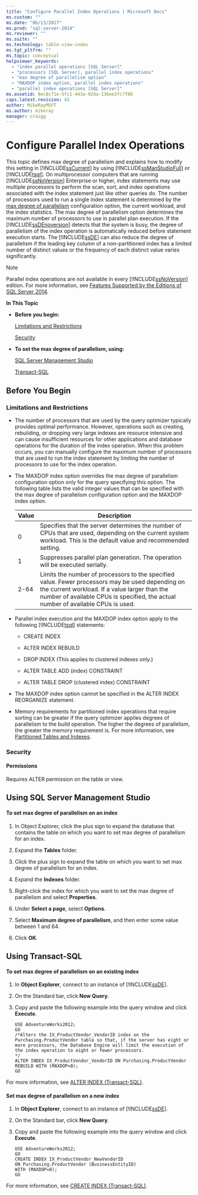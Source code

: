 ```yaml
---
title: "Configure Parallel Index Operations | Microsoft Docs"
ms.custom: ""
ms.date: "06/13/2017"
ms.prod: "sql-server-2014"
ms.reviewer: ""
ms.suite: ""
ms.technology: table-view-index
ms.tgt_pltfrm: ""
ms.topic: conceptual
helpviewer_keywords: 
  - "index parallel operations [SQL Server]"
  - "processors [SQL Server], parallel index operations"
  - "max degree of parallelism option"
  - "MAXDOP index option, parallel index operations"
  - "parallel index operations [SQL Server]"
ms.assetid: 8ec8c71e-5fc1-443a-92da-136ee3fc7f88
caps.latest.revision: 42
author: MikeRayMSFT
ms.author: mikeray
manager: craigg
---
```

# Configure Parallel Index Operations
  This topic defines max degree of parallelism and explains how to modify this setting in [!INCLUDE[ssCurrent](../../includes/sscurrent-md.md)] by using [!INCLUDE[ssManStudioFull](../../includes/ssmanstudiofull-md.md)] or [!INCLUDE[tsql](../../includes/tsql-md.md)]. On multiprocessor computers that are running [!INCLUDE[ssNoVersion](../../includes/ssnoversion-md.md)] Enterprise or higher, index statements may use multiple processors to perform the scan, sort, and index operations associated with the index statement just like other queries do. The number of processors used to run a single index statement is determined by the [max degree of parallelism](../../database-engine/configure-windows/configure-the-max-degree-of-parallelism-server-configuration-option.md) configuration option, the current workload, and the index statistics. The max degree of parallelism option determines the maximum number of processors to use in parallel plan execution. If the [!INCLUDE[ssDEnoversion](../../includes/ssdenoversion-md.md)] detects that the system is busy, the degree of parallelism of the index operation is automatically reduced before statement execution starts. The [!INCLUDE[ssDE](../../includes/ssde-md.md)] can also reduce the degree of parallelism if the leading key column of a non-partitioned index has a limited number of distinct values or the frequency of each distinct value varies significantly.  
  
> [!NOTE]  
>  Parallel index operations are not available in every [!INCLUDE[ssNoVersion](../../includes/ssnoversion-md.md)] edition. For more information, see [Features Supported by the Editions of SQL Server 2014](../../getting-started/features-supported-by-the-editions-of-sql-server-2014.md).  
  
 **In This Topic**  
  
-   **Before you begin:**  
  
     [Limitations and Restrictions](#Restrictions)  
  
     [Security](#Security)  
  
-   **To set the max degree of parallelism, using:**  
  
     [SQL Server Management Studio](#SSMSProcedure)  
  
     [Transact-SQL](#TsqlProcedure)  
  
##  <a name="BeforeYouBegin"></a> Before You Begin  
  
###  <a name="Restrictions"></a> Limitations and Restrictions  
  
-   The number of processors that are used by the query optimizer typically provides optimal performance. However, operations such as creating, rebuilding, or dropping very large indexes are resource intensive and can cause insufficient resources for other applications and database operations for the duration of the index operation. When this problem occurs, you can manually configure the maximum number of processors that are used to run the index statement by limiting the number of processors to use for the index operation.  
  
-   The MAXDOP index option overrides the max degree of parallelism configuration option only for the query specifying this option. The following table lists the valid integer values that can be specified with the max degree of parallelism configuration option and the MAXDOP index option.  
  
    |Value|Description|  
    |-----------|-----------------|  
    |0|Specifies that the server determines the number of CPUs that are used, depending on the current system workload. This is the default value and recommended setting.|  
    |1|Suppresses parallel plan generation. The operation will be executed serially.|  
    |2-64|Limits the number of processors to the specified value. Fewer processors may be used depending on the current workload. If a value larger than the number of available CPUs is specified, the actual number of available CPUs is used.|  
  
-   Parallel index execution and the MAXDOP index option apply to the following [!INCLUDE[tsql](../../includes/tsql-md.md)] statements:  
  
    -   CREATE INDEX  
  
    -   ALTER INDEX REBUILD  
  
    -   DROP INDEX (This applies to clustered indexes only.)  
  
    -   ALTER TABLE ADD (index) CONSTRAINT  
  
    -   ALTER TABLE DROP (clustered index) CONSTRAINT  
  
-   The MAXDOP index option cannot be specified in the ALTER INDEX REORGANIZE statement.  
  
-   Memory requirements for partitioned index operations that require sorting can be greater if the query optimizer applies degrees of parallelism to the build operation. The higher the degrees of parallelism, the greater the memory requirement is. For more information, see [Partitioned Tables and Indexes](../partitions/partitioned-tables-and-indexes.md).  
  
###  <a name="Security"></a> Security  
  
####  <a name="Permissions"></a> Permissions  
 Requires ALTER permission on the table or view.  
  
##  <a name="SSMSProcedure"></a> Using SQL Server Management Studio  
  
#### To set max degree of parallelism on an index  
  
1.  In Object Explorer, click the plus sign to expand the database that contains the table on which you want to set max degree of parallelism for an index.  
  
2.  Expand the **Tables** folder.  
  
3.  Click the plus sign to expand the table on which you want to set max degree of parallelism for an index.  
  
4.  Expand the **Indexes** folder.  
  
5.  Right-click the index for which you want to set the max degree of parallelism and select **Properties**.  
  
6.  Under **Select a page**, select **Options**.  
  
7.  Select **Maximum degree of parallelism**, and then enter some value between 1 and 64.  
  
8.  Click **OK**.  
  
##  <a name="TsqlProcedure"></a> Using Transact-SQL  
  
#### To set max degree of parallelism on an existing index  
  
1.  In **Object Explorer**, connect to an instance of [!INCLUDE[ssDE](../../includes/ssde-md.md)].  
  
2.  On the Standard bar, click **New Query**.  
  
3.  Copy and paste the following example into the query window and click **Execute**.  
  
    ```  
    USE AdventureWorks2012;   
    GO  
    /*Alters the IX_ProductVendor_VendorID index on the Purchasing.ProductVendor table so that, if the server has eight or more processors, the Database Engine will limit the execution of the index operation to eight or fewer processors.  
    */  
    ALTER INDEX IX_ProductVendor_VendorID ON Purchasing.ProductVendor  
    REBUILD WITH (MAXDOP=8);   
    GO  
    ```  
  
 For more information, see [ALTER INDEX &#40;Transact-SQL&#41;](/sql/t-sql/statements/alter-index-transact-sql).  
  
#### Set max degree of parallelism on a new index  
  
1.  In **Object Explorer**, connect to an instance of [!INCLUDE[ssDE](../../includes/ssde-md.md)].  
  
2.  On the Standard bar, click **New Query**.  
  
3.  Copy and paste the following example into the query window and click **Execute**.  
  
    ```  
    USE AdventureWorks2012;  
    GO  
    CREATE INDEX IX_ProductVendor_NewVendorID   
    ON Purchasing.ProductVendor (BusinessEntityID)  
    WITH (MAXDOP=8);  
    GO  
    ```  
  
 For more information, see [CREATE INDEX &#40;Transact-SQL&#41;](/sql/t-sql/statements/create-index-transact-sql).  
  
  

